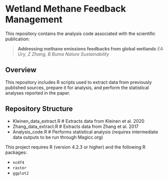 # Wetland Methane Feedback Management
This repository contains the analysis code associated with the scientific publication:
> **Addressing methane emissions feedbacks from global wetlands**
> *EA Ury, Z Zhang, B Buma*
> *Nature Sustainability*

## Overview
This repository includes R scripts used to extract data from previously published sources, prepare it for analysis, and perform the statistical analyses reported in the paper.

## Repository Structure

* Kleinen_data_extract.R # Extracts data from Kleinen et al. 2020
* Zhang_data_extract.R # Extracts data from Zhang et al. 2017
* Analysis_code.R # Performs statistical analysis (requires intermediate data outputs to be run through Magicc.org)

This project requires R (version 4.2.3 or higher) and the following R packages:

- `ncdf4`
- `raster`
- `ggplot2`

